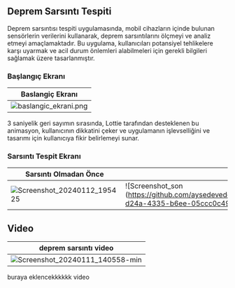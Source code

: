 ## Deprem Sarsıntı Tespiti

  Deprem sarsıntısı tespiti uygulamasında, mobil cihazların içinde bulunan sensörlerin verilerini kullanarak, deprem sarsıntılarını ölçmeyi ve analiz etmeyi amaçlamaktadır. Bu uygulama, kullanıcıları potansiyel tehlikelere karşı uyarmak ve acil durum önlemleri alabilmeleri için gerekli bilgileri sağlamak üzere tasarlanmıştır.

### Başlangıç Ekranı
| Baslangiç Ekranı |
| -------------------------------------------------------------------------------|
|![baslangic_ekrani.png](https://github.com/aysedeveden/DepremSarsintiTespiti/assets/116079495/99933701-eff0-4af1-806d-207873274e8d)| |
3 saniyelik geri sayımın sırasında, Lottie tarafından desteklenen bu animasyon, kullanıcının dikkatini çeker ve uygulamanın işlevselliğini ve tasarımı için kullanıcıya fikir belirlemeyi sunar.


### Sarsıntı Tespit Ekranı
| Sarsıntı Olmadan Önce | Sarsıntı Sonrası |
| ---------------- |    ----------------  |
|![Screenshot_20240112_195425](https://github.com/aysedeveden/DepremSarsintiTespiti/assets/116079495/27c41d86-9f47-49e6-8701-22fabb65d6dd)|![Screenshot_son (https://github.com/aysedeveden/DepremSarsintiTespiti/assets/116079495/efa38f71-d24a-4335-b6ee-05ccc0c49698)|






## Video
| deprem sarsıntı video |
| ---------------------------- |
|![Screenshot_20240111_140558-min](https://github.com/aysedeveden/DepremSarsintiTespiti/assets/116079495/d7de415d-eab8-4d53-83d0-24ddb30f313e)|
buraya eklencekkkkkk video







